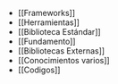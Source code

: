 + [[Frameworks]]
+ [[Herramientas]]
+ [[Biblioteca Estándar]]
+ [[Fundamento]]
+ [[Bibliotecas Externas]]
+ [[Conocimientos varios]]
+ [[Codigos]]


